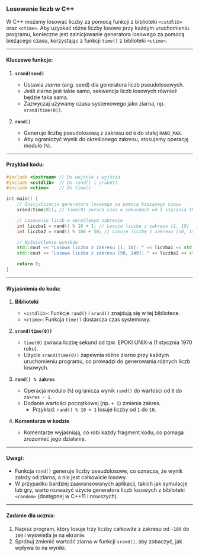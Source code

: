 ### Losowanie liczb w C++  

W C++ możemy losować liczby za pomocą funkcji z biblioteki `<cstdlib>` oraz `<ctime>`. Aby uzyskać różne liczby losowe przy każdym uruchomieniu programu, konieczne jest zainicjowanie generatora losowego za pomocą bieżącego czasu, korzystając z funkcji `time()` z biblioteki `<ctime>`.

---

#### **Kluczowe funkcje:**
1. **`srand(seed)`**  
   - Ustawia *ziarno* (ang. seed) dla generatora liczb pseudolosowych.  
   - Jeśli ziarno jest takie samo, sekwencja liczb losowych również będzie taka sama.  
   - Zazwyczaj używamy czasu systemowego jako ziarna, np. `srand(time(0))`.

2. **`rand()`**  
   - Generuje liczbę pseudolosową z zakresu od `0` do stałej `RAND_MAX`.  
   - Aby ograniczyć wynik do określonego zakresu, stosujemy operację modulo (`%`).

---

#### **Przykład kodu:**
```cpp
#include <iostream> // Do wejścia i wyjścia
#include <cstdlib>  // Do rand() i srand()
#include <ctime>    // Do time()

int main() {
    // Inicjalizacja generatora losowego za pomocą bieżącego czasu
    srand(time(0)); // time(0) zwraca czas w sekundach od 1 stycznia 1970 roku

    // Losowanie liczb w określonym zakresie
    int liczba1 = rand() % 10 + 1; // Losuje liczbę z zakresu [1, 10]
    int liczba2 = rand() % 100 + 50; // Losuje liczbę z zakresu [50, 149]

    // Wyświetlenie wyników
    std::cout << "Losowa liczba z zakresu [1, 10]: " << liczba1 << std::endl;
    std::cout << "Losowa liczba z zakresu [50, 149]: " << liczba2 << std::endl;

    return 0;
}
```

---

#### **Wyjaśnienia do kodu:**

1. **Biblioteki**  
   - `<cstdlib>`: Funkcje `rand()` i `srand()` znajdują się w tej bibliotece.  
   - `<ctime>`: Funkcja `time()` dostarcza czas systemowy.

2. **`srand(time(0))`**  
   - `time(0)` zwraca liczbę sekund od tzw. EPOKI UNIX-a (1 stycznia 1970 roku).  
   - Użycie `srand(time(0))` zapewnia różne ziarno przy każdym uruchomieniu programu, co prowadzi do generowania różnych liczb losowych.

3. **`rand() % zakres`**  
   - Operacja modulo (`%`) ogranicza wynik `rand()` do wartości od `0` do `zakres - 1`.  
   - Dodanie wartości początkowej (np. `+ 1`) zmienia zakres.  
     - Przykład: `rand() % 10 + 1` losuje liczby od `1` do `10`.

4. **Komentarze w kodzie**  
   - Komentarze wyjaśniają, co robi każdy fragment kodu, co pomaga zrozumieć jego działanie.

---

#### **Uwagi:**
- Funkcja `rand()` generuje liczby pseudolosowe, co oznacza, że wynik zależy od ziarna, a nie jest całkowicie losowy.
- W przypadku bardziej zaawansowanych aplikacji, takich jak symulacje lub gry, warto rozważyć użycie generatora liczb losowych z biblioteki `<random>` (dostępnej w C++11 i nowszych).

---

#### **Zadanie dla ucznia:**
1. Napisz program, który losuje trzy liczby całkowite z zakresu od `-100` do `100` i wyświetla je na ekranie.
2. Spróbuj zmienić wartość ziarna w funkcji `srand()`, aby zobaczyć, jak wpływa to na wyniki.

